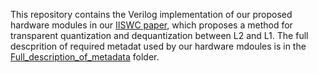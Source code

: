 This repository contains the Verilog implementation of our proposed hardware modules in our [IISWC paper](http://www.cs.virginia.edu/~ml2au/papers/IISWCFinalVersion.pdf), which proposes a method for transparent quantization and dequantization between L2 and L1. 
The full descprition of required metadat used by our hardware mdoules is in the [Full_description_of_metadata](Full_description_of_metadata) folder.
